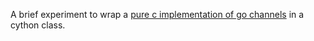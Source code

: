 A brief experiment to wrap a [pure c implementation of go channels](https://github.com/tylertreat/chan) in a cython class.
